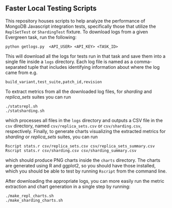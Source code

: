 ## Faster Local Testing Scripts

This repository houses scripts to help analyze the performance of MongoDB Javascript integration tests, specifically those that utilize the `ReplSetTest` or `ShardingTest` fixture. To download logs from a given Evergreen task, run the following:

```
python getlogs.py  <API_USER> <API_KEY> <TASK_ID>
```

This will download all the logs for tests run in that task and save them into a single file inside a `logs` directory. Each log file is named as a comma-separated tuple that includes identifying information about where the log came from e.g.

```
build_variant,test_suite,patch_id,revision
```

To extract metrics from all the downloaded log files, for *sharding* and *replica_sets* suites you can run

```
./statsrepl.sh
./statsharding.sh
```
which processes all files in the `logs` directory and outputs a CSV file in the `csv` directory, named `csv/replica_sets.csv` or `csv/sharding.csv`, respectively. Finally, to generate charts visualizing the extracted metrics for *sharding* or *replica_sets* suites, you can run

```
Rscript stats.r csv/replica_sets.csv csv/replica_sets_summary.csv
Rscript stats.r csv/sharding.csv csv/sharding_summary.csv
```

which should produce PNG charts inside the `charts` directory. The charts are generated using R and ggplot2, so you should have those installed, which you should be able to test by running `Rscript` from the command line. 

After downloading the appropriate logs, you can more easily run the metric extraction and chart generation in a single step by running:

```
./make_repl_charts.sh
./make_sharding_charts.sh
```